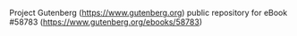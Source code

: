 Project Gutenberg (https://www.gutenberg.org) public repository for
eBook #58783 (https://www.gutenberg.org/ebooks/58783)
